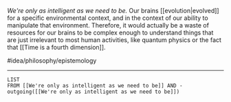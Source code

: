 *We're only as intelligent as we need to be.* Our brains [[evolution|evolved]] for a specific environmental context, and in the context of our ability to manipulate that environment. Therefore, it would actually be a waste of resources for our brains to be complex enough to understand things that are just irrelevant to most human activities, like quantum physics or the fact that [[Time is a fourth dimension]]. 

#idea/philosophy/epistemology 

---
```dataview
LIST
FROM [[We're only as intelligent as we need to be]] AND -outgoing([[We're only as intelligent as we need to be]])
```